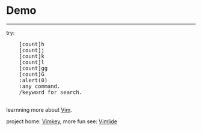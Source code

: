 # Demo

---

<style type="text/css" media="screen">
  html,body{width:100%; height:100%;}
  #ct{position:fixed; bottom:0; right:1em;}
  #searchBox, #commandBox{position:fixed; bottom:0; left:5px; display:none; z-index:10000;}
</style>

<div id="ct"></div>
<div id="searchBox">
    /<input type="search" id="key" />
</div>
<div id="commandBox">
    :<input type="text" id="command" />
</div>
<div style="width:160%; height:300%;">
    <p>try:<p>
    <pre>
    [count]h
    [count]j
    [count]k
    [count]l
    [count]gg
    [count]G
    :alert(0)
    :any command.
    /keyword for search.
    </pre>
    <p>learnning more about <a href="http://www.vim.org/">Vim</a>.</p>
    <p>project home: <a href="https://github.com/hotoo/vimkey">Vimkey</a>,
    more fun see: <a href="https://github.com/hotoo/Vimlide">Vimlide</a></p>
</div>

````javascript
function $(id){return document.getElementById(id);}
function event_pause(evt){
    if (evt.stopPropagation) {
        evt.stopPropagation();
    } else {
        evt.cancelBubble = true;
    }
}
function event_stop(evt){
    if(evt.stopPropagation){
        evt.stopPropagation();
        evt.preventDefault();
    }else{
        evt.cancelBubble = true;
        evt.returnValue = false;
    }
}

var LINE_HEIGHT = 100;
var Vimkey = require('vimkey');
var searchBox = $("searchBox");
var searchIpt = $("key");

var normal = new Vimkey(document, {
  countable: true,
});
normal.counter = function(c){document.getElementById("ct").innerHTML = c;}
normal.map("j", function(count, evt){
  event_stop(evt);
  window.scrollBy(0, LINE_HEIGHT * count);
});

normal.map("k", function(c, evt){
  event_stop(evt);
  window.scrollBy(0, -(LINE_HEIGHT * c));
});
normal.map("h", function(c, evt){
  event_stop(evt);
  window.scrollBy(-(LINE_HEIGHT * c), 0);
});
normal.map("l", function(c, evt){
  event_stop(evt);
  window.scrollBy(40*(c||1), 0);
});
normal.map("gg", function(c, evt){
  event_stop(evt);
  window.scrollTo(0, (c - 1) * LINE_HEIGHT);
});
normal.map("G", function(c, evt){
  event_stop(evt);
  window.scrollTo(0, c||9999999);
});
normal.map("/", function(c, evt){
  event_stop(evt);
  searchBox.style.display = "block"; searchIpt.focus();
});
normal.map(":", function(c, evt){
  event_stop(evt);
  commandBox.style.display = "block"; commandIpt.focus();
});

function clearSearch(){
  searchIpt.value = "";
  searchIpt.blur();
  searchBox.style.display = "none";
}
var search = new Vimkey(searchIpt, {
  countable: false,
});
search.map("<CR>", function(){
  // TODO: search.
  clearSearch();
});
search.map("<Esc>", clearSearch, true);
search.map("<BS>", function(c, evt){
  if(searchIpt.value=="") {
    event_stop(evt);
    clearSearch();
  } else {
    event_pause(evt);
  }
});


function clearCommand(){
  commandIpt.value = "";
  commandIpt.blur();
  commandBox.style.display = "none";
}
var commandIpt = $("command");
var commandBox = $("commandBox");
var command = new Vimkey(commandIpt, {
  countable: false,
});
command.map("<CR>", function(){
  try {
    window.eval(commandIpt.value);
  } catch(ex) {
    alert("Command not supports.");
  }
  clearCommand();
});
command.map("<Esc>", clearCommand, true);
command.map("<BS>", function(c, evt){
  if(commandIpt.value=="") {
    event_stop(evt);
    clearCommand();
  } else {
    event_pause(evt);
  }
});
````
